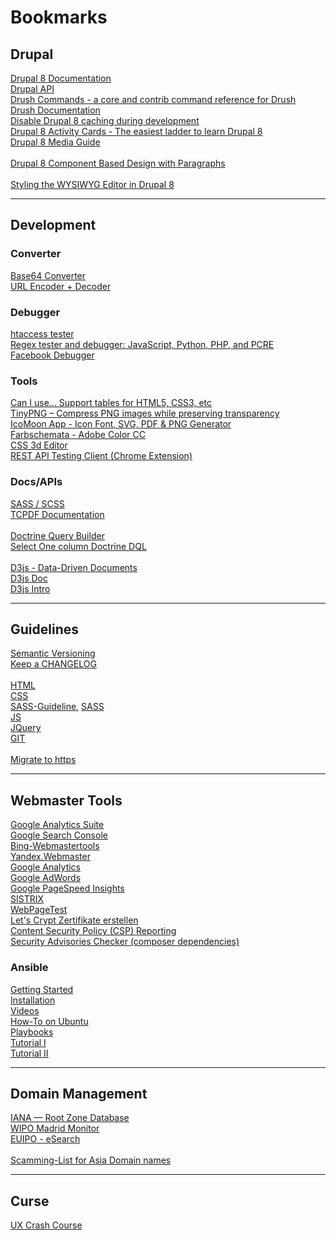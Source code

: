 # Bookmarks

## Drupal
[Drupal 8 Documentation](https://www.drupal.org/docs/8)<br>
[Drupal API](https://api.drupal.org/api/drupal)<br>
[Drush Commands - a core and contrib command reference for Drush](http://www.drushcommands.com/)<br>
[Drush Documentation](http://docs.drush.org)<br>
[Disable Drupal 8 caching during development](https://www.drupal.org/node/2598914)<br>
[Drupal 8 Activity Cards - The easiest ladder to learn Drupal 8](http://www.d8cards.com/)<br>
[Drupal 8 Media Guide](https://www.gitbook.com/book/drupal-media/drupal8-guide/details)<br>
<br>
[Drupal 8 Component Based Design with Paragraphs](https://youtu.be/EC-0vsX1Tag)<br>
<br>
[Styling the WYSIWYG Editor in Drupal 8](https://www.lullabot.com/articles/styling-the-wysiwyg-editor-in-drupal-8)

***
## Development
### Converter
[Base64 Converter](http://base64converter.com/)<br>
[URL Encoder + Decoder](https://www.urlencoder.org/)

### Debugger
[htaccess tester](http://htaccess.madewithlove.be/)<br>
[Regex tester and debugger: JavaScript, Python, PHP, and PCRE](https://regex101.com/)<br>
[Facebook Debugger](https://developers.facebook.com/tools/debug/)

### Tools
[Can I use... Support tables for HTML5, CSS3, etc](http://caniuse.com/)<br>
[TinyPNG – Compress PNG images while preserving transparency](https://tinypng.com/)<br>
[IcoMoon App - Icon Font, SVG, PDF & PNG Generator](https://icomoon.io/app/#/select)<br>
[Farbschemata - Adobe Color CC](https://color.adobe.com/de/create/color-wheel/)<br>
[CSS 3d Editor](http://tridiv.com/app/)<br>
[REST API Testing Client (Chrome Extension)](https://restlet.com/modules/client/)

### Docs/APIs
[SASS / SCSS](http://sass-lang.com/guide)<br>
[TCPDF Documentation](http://www.tcpdf.org/doc/code/classTCPDF.html)<br>
<br>
[Doctrine Query Builder](http://docs.doctrine-project.org/projects/doctrine-orm/en/latest/reference/query-builder.html)<br>
[Select One column Doctrine DQL](http://stackoverflow.com/a/14413127)<br>
<br>
[D3js - Data-Driven Documents](https://d3js.org/)<br>
[D3js Doc](https://github.com/d3/d3/wiki)<br>
[D3js Intro](https://github.com/curran/screencasts/tree/gh-pages/introToD3)

***
## Guidelines
[Semantic Versioning](http://semver.org)<br>
[Keep a CHANGELOG](http://keepachangelog.com)<br>
<br>
[HTML](https://github.com/bendc/frontend-guidelines)<br>
[CSS](https://github.com/AllThingsSmitty/css-protips)<br>
[SASS-Guideline](https://sass-guidelin.es/de/),
[SASS](https://github.com/airbnb/css)<br>
[JS](https://github.com/timofurrer/javascript-style-guide)<br>
[JQuery](https://github.com/AllThingsSmitty/jquery-tips-everyone-should-know)<br>
[GIT](https://www.atlassian.com/git/tutorials/comparing-workflows/centralized-workflow/)<br>
<br>
[Migrate to https](https://movingtohttps.com/)

***
## Webmaster Tools
[Google Analytics Suite](https://360suite.google.com/overview/home?authuser=0)<br>
[Google Search Console](https://www.google.com/webmasters/tools)<br>
[Bing-Webmastertools](https://www.bing.com/webmaster/home/mysites)<br>
[Yandex.Webmaster](https://webmaster.yandex.com/sites/)<br>
[Google Analytics](https://analytics.google.com)<br>
[Google AdWords](https://adwords.google.com)<br>
[Google PageSpeed Insights](https://developers.google.com/speed/pagespeed/insights/)<br>
[SISTRIX](https://next.sistrix.de/toolbox/index)<br>
[WebPageTest](http://www.webpagetest.org)<br>
[Let's Crypt Zertifikate erstellen](https://www.sslforfree.com)<br>
[Content Security Policy (CSP) Reporting](https://report-uri.io)<br>
[Security Advisories Checker (composer dependencies)](https://security.sensiolabs.org/check)

### Ansible
[Getting Started](http://docs.ansible.com/ansible/latest/intro_getting_started.html)<br>
[Installation](http://docs.ansible.com/ansible/latest/intro_installation.html)<br>
[Videos](https://www.ansible.com/videos)<br>
[How-To on Ubuntu](https://www.digitalocean.com/community/tutorials/how-to-install-and-configure-ansible-on-ubuntu-14-04)<br>
[Playbooks](https://www.digitalocean.com/community/tutorials/configuration-management-101-writing-ansible-playbooks#getting-started)<br>
[Tutorial I](https://serversforhackers.com/c/an-ansible2-tutorial)<br>
[Tutorial II](https://github.com/leucos/ansible-tuto)

***
## Domain Management
[IANA — Root Zone Database](https://www.iana.org/domains/root/db)<br>
[WIPO Madrid Monitor](http://www.wipo.int/branddb/wo/en/)<br>
[EUIPO - eSearch](https://euipo.europa.eu/eSearch/)<br>
<br>
[Scamming-List for Asia Domain names](scam.europeandomaincentre.com)

***
## Curse
[UX Crash Course](http://thehipperelement.com/post/75476711614/ux-crash-course-31-fundamentals)
